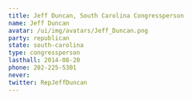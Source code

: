 ```yaml
---
title: Jeff Duncan, South Carolina Congressperson
name: Jeff Duncan
avatar: /ui/img/avatars/Jeff_Duncan.png
party: republican
state: south-carolina
type: congressperson
lasthall: 2014-08-20
phone: 202-225-5301
never: 
twitter: RepJeffDuncan
---
```

